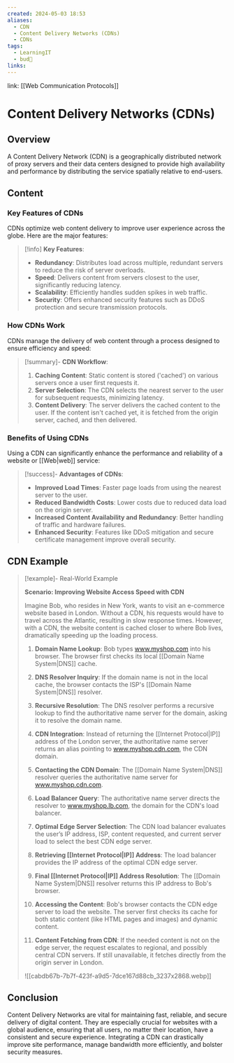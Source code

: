 ```yaml
---
created: 2024-05-03 18:53
aliases:
  - CDN
  - Content Delivery Networks (CDNs)
  - CDNs
tags:
  - LearningIT
  - bud🌿
links:
---
```


link: [[Web Communication Protocols]]


# Content Delivery Networks (CDNs)

## Overview

A Content Delivery Network (CDN) is a geographically distributed network of proxy servers and their data centers designed to provide high availability and performance by distributing the service spatially relative to end-users.

## Content
### Key Features of CDNs

CDNs optimize web content delivery to improve user experience across the globe. Here are the major features:

> [!info] **Key Features**:
> - **Redundancy**: Distributes load across multiple, redundant servers to reduce the risk of server overloads.
> - **Speed**: Delivers content from servers closest to the user, significantly reducing latency.
> - **Scalability**: Efficiently handles sudden spikes in web traffic.
> - **Security**: Offers enhanced security features such as DDoS protection and secure transmission protocols.

### How CDNs Work

CDNs manage the delivery of web content through a process designed to ensure efficiency and speed:

> [!summary]- **CDN Workflow**:
> 1. **Caching Content**: Static content is stored ('cached') on various servers once a user first requests it.
> 2. **Server Selection**: The CDN selects the nearest server to the user for subsequent requests, minimizing latency.
> 3. **Content Delivery**: The server delivers the cached content to the user. If the content isn't cached yet, it is fetched from the origin server, cached, and then delivered.

### Benefits of Using CDNs

Using a CDN can significantly enhance the performance and reliability of a website or [[Web|web]] service:

> [!success]- **Advantages of CDNs**:
> - **Improved Load Times**: Faster page loads from using the nearest server to the user.
> - **Reduced Bandwidth Costs**: Lower costs due to reduced data load on the origin server.
> - **Increased Content Availability and Redundancy**: Better handling of traffic and hardware failures.
> - **Enhanced Security**: Features like DDoS mitigation and secure certificate management improve overall security.

## CDN Example 

> [!example]- Real-World Example
>  
> **Scenario: Improving Website Access Speed with CDN**
> 
> Imagine Bob, who resides in New York, wants to visit an e-commerce website based in London. Without a CDN, his requests would have to travel across the Atlantic, resulting in slow response times. However, with a CDN, the website content is cached closer to where Bob lives, dramatically speeding up the loading process.
> 
> 1. **Domain Name Lookup**: Bob types www.myshop.com into his browser. The browser first checks its local [[Domain Name System|DNS]] cache.
>    
> 2. **DNS Resolver Inquiry**: If the domain name is not in the local cache, the browser contacts the ISP's [[Domain Name System|DNS]] resolver.
> 
> 3. **Recursive Resolution**: The DNS resolver performs a recursive lookup to find the authoritative name server for the domain, asking it to resolve the domain name.
> 
> 4. **CDN Integration**: Instead of returning the [[Internet Protocol|IP]] address of the London server, the authoritative name server returns an alias pointing to www.myshop.cdn.com, the CDN domain.
> 
> 5. **Contacting the CDN Domain**: The [[Domain Name System|DNS]] resolver queries the authoritative name server for www.myshop.cdn.com.
> 
> 6. **Load Balancer Query**: The authoritative name server directs the resolver to www.myshop.lb.com, the domain for the CDN's load balancer.
> 
> 7. **Optimal Edge Server Selection**: The CDN load balancer evaluates the user’s IP address, ISP, content requested, and current server load to select the best CDN edge server.
> 
> 8. **Retrieving [[Internet Protocol|IP]] Address**: The load balancer provides the IP address of the optimal CDN edge server.
> 
> 9. **Final [[Internet Protocol|IP]] Address Resolution**: The [[Domain Name System|DNS]] resolver returns this IP address to Bob's browser.
> 
> 10. **Accessing the Content**: Bob's browser contacts the CDN edge server to load the website. The server first checks its cache for both static content (like HTML pages and images) and dynamic content.
> 
> 11. **Content Fetching from CDN**: If the needed content is not on the edge server, the request escalates to regional, and possibly central CDN servers. If still unavailable, it fetches directly from the origin server in London.
>
> ![[cabdb67b-7b7f-423f-a9d5-7dce167d88cb_3237x2868.webp]]

## Conclusion

Content Delivery Networks are vital for maintaining fast, reliable, and secure delivery of digital content. They are especially crucial for websites with a global audience, ensuring that all users, no matter their location, have a consistent and secure experience. Integrating a CDN can drastically improve site performance, manage bandwidth more efficiently, and bolster security measures.


